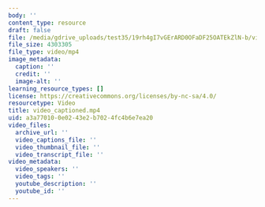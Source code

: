 ```yaml
---
body: ''
content_type: resource
draft: false
file: /media/gdrive_uploads/test35/19rh4gI7vGErARD0OFaDF25OATEkZlN-b/video_captioned.mp4
file_size: 4303305
file_type: video/mp4
image_metadata:
  caption: ''
  credit: ''
  image-alt: ''
learning_resource_types: []
license: https://creativecommons.org/licenses/by-nc-sa/4.0/
resourcetype: Video
title: video_captioned.mp4
uid: a3a77010-0e02-43e2-b702-4fc4b6e7ea20
video_files:
  archive_url: ''
  video_captions_file: ''
  video_thumbnail_file: ''
  video_transcript_file: ''
video_metadata:
  video_speakers: ''
  video_tags: ''
  youtube_description: ''
  youtube_id: ''
---
```

